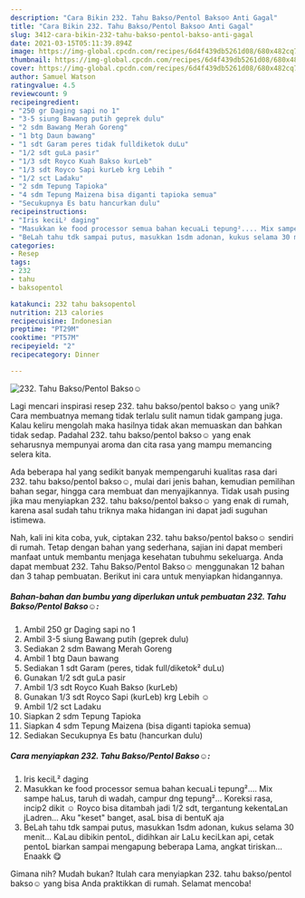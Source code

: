 ```yaml
---
description: "Cara Bikin 232. Tahu Bakso/Pentol Bakso☺️ Anti Gagal"
title: "Cara Bikin 232. Tahu Bakso/Pentol Bakso☺️ Anti Gagal"
slug: 3412-cara-bikin-232-tahu-bakso-pentol-bakso-anti-gagal
date: 2021-03-15T05:11:39.894Z
image: https://img-global.cpcdn.com/recipes/6d4f439db5261d08/680x482cq70/232-tahu-baksopentol-bakso☺️-foto-resep-utama.jpg
thumbnail: https://img-global.cpcdn.com/recipes/6d4f439db5261d08/680x482cq70/232-tahu-baksopentol-bakso☺️-foto-resep-utama.jpg
cover: https://img-global.cpcdn.com/recipes/6d4f439db5261d08/680x482cq70/232-tahu-baksopentol-bakso☺️-foto-resep-utama.jpg
author: Samuel Watson
ratingvalue: 4.5
reviewcount: 9
recipeingredient:
- "250 gr Daging sapi no 1"
- "3-5 siung Bawang putih geprek dulu"
- "2 sdm Bawang Merah Goreng"
- "1 btg Daun bawang"
- "1 sdt Garam peres tidak fulldiketok duLu"
- "1/2 sdt guLa pasir"
- "1/3 sdt Royco Kuah Bakso kurLeb"
- "1/3 sdt Royco Sapi kurLeb krg Lebih "
- "1/2 sct Ladaku"
- "2 sdm Tepung Tapioka"
- "4 sdm Tepung Maizena bisa diganti tapioka semua"
- "Secukupnya Es batu hancurkan dulu"
recipeinstructions:
- "Iris keciL² daging"
- "Masukkan ke food processor semua bahan kecuaLi tepung².... Mix sampe haLus, taruh di wadah, campur dng tepung²... Koreksi rasa, incip2 dikit ☺️ Royco bisa ditambah jadi 1/2 sdt, tergantung kekentaLan jLadren... Aku &#34;keset&#34; banget, asaL bisa di bentuK aja"
- "BeLah tahu tdk sampai putus, masukkan 1sdm adonan, kukus selama 30 menit... KaLau dibikin pentoL, didihkan air LaLu keciLkan api, cetak pentoL biarkan sampai mengapung beberapa Lama, angkat tiriskan... Enaakk 😋"
categories:
- Resep
tags:
- 232
- tahu
- baksopentol

katakunci: 232 tahu baksopentol 
nutrition: 213 calories
recipecuisine: Indonesian
preptime: "PT29M"
cooktime: "PT57M"
recipeyield: "2"
recipecategory: Dinner

---
```



![232. Tahu Bakso/Pentol Bakso☺️](https://img-global.cpcdn.com/recipes/6d4f439db5261d08/680x482cq70/232-tahu-baksopentol-bakso☺️-foto-resep-utama.jpg)

Lagi mencari inspirasi resep 232. tahu bakso/pentol bakso☺️ yang unik? Cara membuatnya memang tidak terlalu sulit namun tidak gampang juga. Kalau keliru mengolah maka hasilnya tidak akan memuaskan dan bahkan tidak sedap. Padahal 232. tahu bakso/pentol bakso☺️ yang enak seharusnya mempunyai aroma dan cita rasa yang mampu memancing selera kita.

Ada beberapa hal yang sedikit banyak mempengaruhi kualitas rasa dari 232. tahu bakso/pentol bakso☺️, mulai dari jenis bahan, kemudian pemilihan bahan segar, hingga cara membuat dan menyajikannya. Tidak usah pusing jika mau menyiapkan 232. tahu bakso/pentol bakso☺️ yang enak di rumah, karena asal sudah tahu triknya maka hidangan ini dapat jadi suguhan istimewa.




Nah, kali ini kita coba, yuk, ciptakan 232. tahu bakso/pentol bakso☺️ sendiri di rumah. Tetap dengan bahan yang sederhana, sajian ini dapat memberi manfaat untuk membantu menjaga kesehatan tubuhmu sekeluarga. Anda dapat membuat 232. Tahu Bakso/Pentol Bakso☺️ menggunakan 12 bahan dan 3 tahap pembuatan. Berikut ini cara untuk menyiapkan hidangannya.

<!--inarticleads1-->

##### Bahan-bahan dan bumbu yang diperlukan untuk pembuatan 232. Tahu Bakso/Pentol Bakso☺️:

1. Ambil 250 gr Daging sapi no 1
1. Ambil 3-5 siung Bawang putih (geprek dulu)
1. Sediakan 2 sdm Bawang Merah Goreng
1. Ambil 1 btg Daun bawang
1. Sediakan 1 sdt Garam (peres, tidak full/diketok² duLu)
1. Gunakan 1/2 sdt guLa pasir
1. Ambil 1/3 sdt Royco Kuah Bakso (kurLeb)
1. Gunakan 1/3 sdt Royco Sapi (kurLeb) krg Lebih ☺️
1. Ambil 1/2 sct Ladaku
1. Siapkan 2 sdm Tepung Tapioka
1. Siapkan 4 sdm Tepung Maizena (bisa diganti tapioka semua)
1. Sediakan Secukupnya Es batu (hancurkan dulu)




<!--inarticleads2-->

##### Cara menyiapkan 232. Tahu Bakso/Pentol Bakso☺️:

1. Iris keciL² daging
1. Masukkan ke food processor semua bahan kecuaLi tepung².... Mix sampe haLus, taruh di wadah, campur dng tepung²... Koreksi rasa, incip2 dikit ☺️ Royco bisa ditambah jadi 1/2 sdt, tergantung kekentaLan jLadren... Aku &#34;keset&#34; banget, asaL bisa di bentuK aja
1. BeLah tahu tdk sampai putus, masukkan 1sdm adonan, kukus selama 30 menit... KaLau dibikin pentoL, didihkan air LaLu keciLkan api, cetak pentoL biarkan sampai mengapung beberapa Lama, angkat tiriskan... Enaakk 😋




Gimana nih? Mudah bukan? Itulah cara menyiapkan 232. tahu bakso/pentol bakso☺️ yang bisa Anda praktikkan di rumah. Selamat mencoba!
